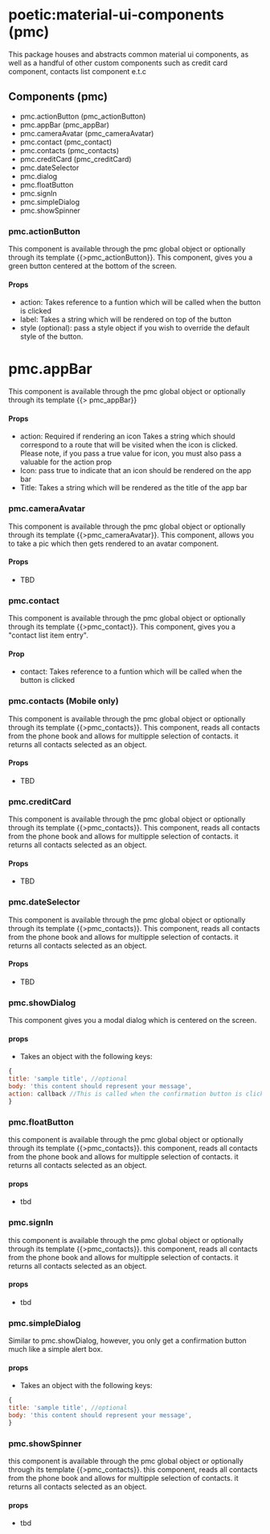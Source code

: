 # poetic:material-ui-components (pmc)
  This package houses and abstracts common material ui components, as well as a handful of other custom components such as credit card component, contacts list component e.t.c

## Components (pmc)

- pmc.actionButton (pmc_actionButton)
- pmc.appBar (pmc_appBar)
- pmc.cameraAvatar (pmc_cameraAvatar)
- pmc.contact (pmc_contact)
- pmc.contacts (pmc_contacts)
- pmc.creditCard  (pmc_creditCard)
- pmc.dateSelector
- pmc.dialog
- pmc.floatButton
- pmc.signIn
- pmc.simpleDialog
- pmc.showSpinner

### pmc.actionButton
  This component is available through the pmc global object or optionally through its template {{>pmc_actionButton}}. This component, gives you a green button centered at the bottom of the screen.

#### Props
- action: Takes reference to a funtion which will be called when the button is clicked
- label: Takes a string which will be rendered on top of the button
- style (optional): pass a style object if you wish to override the default style of the button.


# pmc.appBar
  This component is available through the pmc global object or optionally through its template {{> pmc_appBar}}

#### Props
- action: Required if rendering an icon Takes a string which should correspond to a route that will be visited when the icon is clicked. Please note, if you pass a true value for icon, you must also pass a valuable for the action prop
- Icon: pass true to indicate that an icon should be rendered on the app bar
- Title: Takes a string which will be rendered as the title of the app bar

### pmc.cameraAvatar
  This component is available through the pmc global object or optionally through its template {{>pmc_cameraAvatar}}. This component, allows you to take a pic which then gets rendered to an avatar component.

#### Props
- TBD

### pmc.contact
  This component is available through the pmc global object or optionally through its template {{>pmc_contact}}. This component, gives you a "contact list item entry".

#### Prop
- contact: Takes reference to a funtion which will be called when the button is clicked

### pmc.contacts (Mobile only)
  This component is available through the pmc global object or optionally through its template {{>pmc_contacts}}. This component, reads all contacts from the phone book and allows for multipple selection of contacts. it returns all contacts selected as an object.

#### Props
- TBD

### pmc.creditCard
  This component is available through the pmc global object or optionally through its template {{>pmc_contacts}}. This component, reads all contacts from the phone book and allows for multipple selection of contacts. it returns all contacts selected as an object.

#### Props
- TBD

### pmc.dateSelector
  This component is available through the pmc global object or optionally through its template {{>pmc_contacts}}. This component, reads all contacts from the phone book and allows for multipple selection of contacts. it returns all contacts selected as an object.

#### Props
- TBD

### pmc.showDialog
This component gives you a modal dialog which is centered on the screen.
#### props
- Takes an object with the following keys:
```javascript
{
title: 'sample title', //optional
body: 'this content should represent your message',
action: callback //This is called when the confirmation button is clicked
}
```

### pmc.floatButton
  this component is available through the pmc global object or optionally through its template {{>pmc_contacts}}. this component, reads all contacts from the phone book and allows for multipple selection of contacts. it returns all contacts selected as an object.

#### props
- tbd

### pmc.signIn
  this component is available through the pmc global object or optionally through its template {{>pmc_contacts}}. this component, reads all contacts from the phone book and allows for multipple selection of contacts. it returns all contacts selected as an object.

#### props
- tbd

### pmc.simpleDialog
Similar to pmc.showDialog, however, you only get a confirmation button much like a simple alert box.

#### props
- Takes an object with the following keys:
```javascript
{
title: 'sample title', //optional
body: 'this content should represent your message',
}
```

### pmc.showSpinner
  this component is available through the pmc global object or optionally through its template {{>pmc_contacts}}. this component, reads all contacts from the phone book and allows for multipple selection of contacts. it returns all contacts selected as an object.

#### props
- tbd
